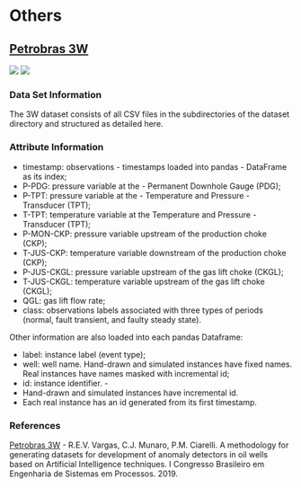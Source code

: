 # Others 
## [Petrobras 3W](https://github.com/petrobras/3W/tree/master/dataset)
![](<https://img.shields.io/badge/sector-others-ff69b4.svg>)
![](<https://img.shields.io/badge/timestamp-yes-green.svg>)
### Data Set Information  
The 3W dataset consists of all CSV files in the subdirectories of the dataset directory and structured as detailed here.
### Attribute Information
- timestamp: observations - timestamps loaded into pandas - DataFrame as its index;
- P-PDG: pressure variable at the - Permanent Downhole Gauge (PDG);
- P-TPT: pressure variable at the - Temperature and Pressure - Transducer (TPT);
- T-TPT: temperature variable at the Temperature and Pressure - Transducer (TPT);
- P-MON-CKP: pressure variable upstream of the production choke (CKP);
- T-JUS-CKP: temperature variable downstream of the production choke (CKP);
- P-JUS-CKGL: pressure variable upstream of the gas lift choke (CKGL);
- T-JUS-CKGL: temperature variable upstream of the gas lift choke (CKGL);
- QGL: gas lift flow rate;
- class: observations labels associated with three types of periods (normal, fault transient, and faulty steady state).

Other information are also loaded into each pandas Dataframe:

- label: instance label (event type);
- well: well name. Hand-drawn and simulated instances have fixed names. Real instances have names masked with incremental id;
- id: instance identifier. -
- Hand-drawn and simulated instances have incremental id. 
- Each real instance has an id generated from its first timestamp.
### References
[Petrobras 3W](https://www.ufrgs.br/psebr/wp-content/uploads/2019/04/Abstract_A019_Vargas.pdf.) - R.E.V. Vargas, C.J. Munaro, P.M. Ciarelli. A methodology for generating datasets for development of anomaly detectors in oil wells based on Artificial Intelligence techniques. I Congresso Brasileiro em Engenharia de Sistemas em Processos. 2019. 